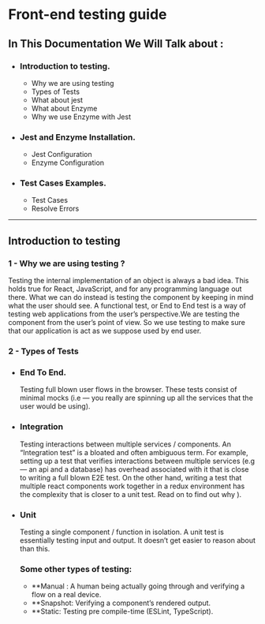 # Front-end testing guide

## In This Documentation We Will Talk about :

  - ### Introduction to testing.
    - Why we are using testing 
    - Types of Tests
    - What about jest
    - What about Enzyme
    - Why we use Enzyme with Jest

  - ### Jest and Enzyme Installation.
    - Jest Configuration
    - Enzyme Configuration
    
  - ### Test Cases Examples.
    - Test Cases
    - Resolve Errors


------------------------------------------------------------------------------------------------------------------------------

##  Introduction to testing

  ### 1 - Why we are using testing ?
  Testing the internal implementation of an object is always a bad idea. This holds true for React, JavaScript, and for any       programming language out there. What we can do instead is testing the component by keeping in mind what the user should see. 
  A functional test, or End to End test is a way of testing web applications from the user’s perspective.We are testing the       component from the user’s point of view.
  So we use testing to make sure that our application is act as we suppose used by end user.

 ### 2 - Types of Tests
   - ### End To End.
     Testing full blown user flows in the browser.
     These tests consist of minimal mocks (i.e — you really are spinning up all the services that the user would be using).
     
   - ### Integration
     Testing interactions between multiple services / components.
     An “Integration test” is a bloated and often ambiguous term. For example, setting up a test that verifies interactions        between multiple services (e.g — an api and a database) has overhead associated with it that is close to writing a full      blown E2E test. On the other hand, writing a test that multiple react components work together in a redux environment        has the complexity that is closer to a unit test. Read on to find out why ).

   - ### Unit 
     Testing a single component / function in isolation.
     A unit test is essentially testing input and output. It doesn’t get easier to reason about than this.


     ### Some other types of testing:
      - **Manual :  A human being actually going through and verifying a flow on a real device.
      - **Snapshot: Verifying a component’s rendered output.
      - **Static:   Testing pre compile-time (ESLint, TypeScript).
